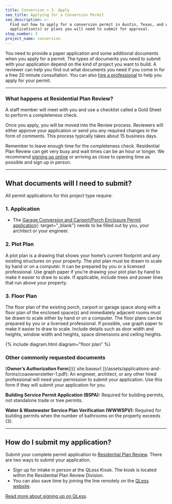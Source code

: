 ```yaml
---
title: Conversion > 3. Apply
seo_title: Applying for a Conversion Permit
seo_description: >-
  Find out how to apply for a conversion permit in Austin, Texas, and what
  application(s) or plans you will need to submit for approval.
step_number: 3
project_name: conversion
---
```


You need to provide a paper application and some additional documents when you apply for a permit. The types of documents you need to submit with your application depend on the kind of project you want to build. A reviewer can help you find out what documents you need if you come in for a free 20 minute consultation. You can also [hire a professional](/residential/residential-toolkit/hiring-a-professional) to help you apply for your permit.

---

### What happens at Residential Plan Review?

A staff member will meet with you and use a checklist called a Gold Sheet to perform a completeness check.

Once you apply, you will be moved into the Review process. Reviewers will either approve your application or send you any required changes in the form of comments. This process typically takes about 15 business days.

Remember to leave enough time for the completeness check. Residential Plan Review can get very busy and wait times can be an hour or longer. We recommend [signing up online](https://kiosk.qless.com/kiosk/app/home/19062?queues=63813,65072,64852,64862,66812) or arriving as close to opening time as possible and sign up in person.

---

## What documents will I need to submit?

All permit applications for this project type require:

### 1. Application

* The [Garage Conversion and Carport/Porch Enclosure Permit application](http://austintexas.gov/sites/default/files/files/Development_Services/Applications/residential/garage_carportPorch_app_010918.pdf){: target="_blank"} needs to be filled out by you, your architect or your engineer.

### 2. Plot Plan

A plot plan is a drawing that shows your home’s current footprint and any existing structures on your property. The plot plan must be drawn to scale by hand or on a computer. It can be prepared by you or a licensed professional. Use graph paper if you're drawing your plot plan by hand to make it easier to draw to scale. If applicable, include trees and power lines that run above your property.

### 3. Floor Plan

The floor plan of the existing porch, carport or garage space along with a floor plan of the enclosed space(s) and immediately adjacent rooms must be drawn to scale either by hand or on a computer. The floor plans can be prepared by you or a licensed professional. If possible, use graph paper to make it easier to draw to scale. Include details such as door width and heights, window width and heights, space dimensions and ceiling heights.

{% include diagram.html diagram="floor plan" %}

### Other commonly requested documents

[**Owner’s Authorization Form**]({{ site.baseurl }}/assets/applications-and-forms/coaownersletter-1.pdf): An engineer, architect, or any other hired professional will need your permission to submit your application. Use this form if they will submit your application for you.

**Building Service Permit Application (BSPA):** Required for building permits, not standalone trade or tree permits.

**Water & Wastewater Service Plan Verification (WWWSPV):** Required for building permits when the number of bathrooms on the property exceeds (3).

---

## How do I submit my application?

Submit your complete permit application to [Residential Plan Review](/residential/resources/contact/#residential-plan-review). There are two ways to submit your application.

* Sign up for intake in person at the QLess Kiosk. The kiosk is located within the Residential Plan Review Division.
* You can also save time by joining the line remotely on the [QLess website](https://kiosk.qless.com/kiosk/app/home/19062?queues=63813,65072,64852,64862,66812).

[Read more about signing up on QLess](/residential/residential-toolkit/sign-up-on-qless).

## #